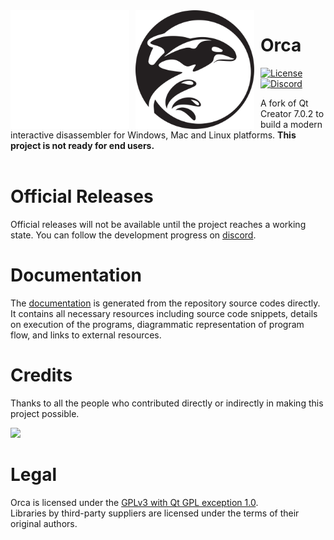 <img src=".github/assets/logo-dark.svg#gh-dark-mode-only" width="190" height="190" align="left" style="float: left; margin: 0 10px 0 0;">
<img src=".github/assets/logo-light.svg#gh-light-mode-only" width="190" height="190" align="left" style="float: left; margin: 0 10px 0 0;">

# Orca
[![License](https://img.shields.io/badge/License-GPLv3-blue?style=flat-square)](LICENSE)
[![Discord](https://img.shields.io/discord/945737077776064532?color=%237289da&label=Discord&logo=discord&logoColor=white&style=flat-square)](https://discord.gg/EhsacxezBp)

A fork of Qt Creator 7.0.2 to build a modern interactive disassembler for Windows, Mac and Linux platforms. **This project is not ready for end users.**
<br/>
<br/>

# Official Releases
Official releases will not be available until the project reaches a working state. You can follow the development progress on [discord](https://discord.gg/EhsacxezBp).

# Documentation
The [documentation]() is generated from the repository source codes directly. It contains all necessary resources including source code snippets, details on execution of the programs, diagrammatic representation of program flow, and links to external resources.

# Credits
Thanks to all the people who contributed directly or indirectly in making this project possible.

<a href = "https://github.com/wroyca/orca/graphs/contributors">
  <img src = "https://contrib.rocks/image?repo=wroyca/orca"/>
</a>

# Legal
Orca is licensed under the [GPLv3 with Qt GPL exception 1.0](LICENSE).  
Libraries by third-party suppliers are licensed under the terms of their original authors.
